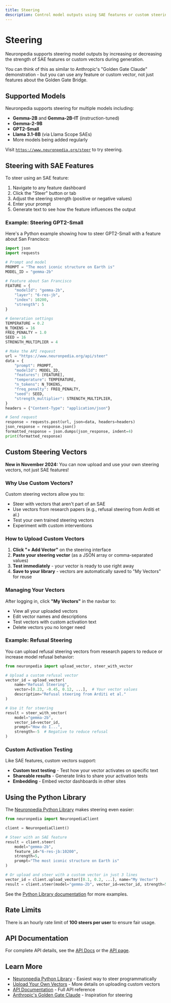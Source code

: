 ```yaml
---
title: Steering
description: Control model outputs using SAE features or custom steering vectors
---
```


# Steering

Neuronpedia supports steering model outputs by increasing or decreasing the strength of SAE features or custom vectors during generation.

You can think of this as similar to Anthropic's "Golden Gate Claude" demonstration - but you can use any feature or custom vector, not just features about the Golden Gate Bridge.

## Supported Models

Neuronpedia supports steering for multiple models including:
- **Gemma-2B** and **Gemma-2B-IT** (instruction-tuned)
- **Gemma-2-9B**
- **GPT2-Small**
- **Llama 3.1-8B** (via Llama Scope SAEs)
- More models being added regularly

Visit [`https://www.neuronpedia.org/steer`](https://www.neuronpedia.org/steer) to try steering.

## Steering with SAE Features

To steer using an SAE feature:

1. Navigate to any feature dashboard
2. Click the "Steer" button or tab
3. Adjust the steering strength (positive or negative values)
4. Enter your prompt
5. Generate text to see how the feature influences the output

### Example: Steering GPT2-Small

Here's a Python example showing how to steer GPT2-Small with a feature about San Francisco:

```python
import json
import requests

# Prompt and model
PROMPT = "The most iconic structure on Earth is"
MODEL_ID = "gemma-2b"

# Feature about San Francisco
FEATURE = {
    "modelId": "gemma-2b",
    "layer": "6-res-jb",
    "index": 10200,
    "strength": 5
}

# Generation settings
TEMPERATURE = 0.2
N_TOKENS = 16
FREQ_PENALTY = 1.0
SEED = 16
STRENGTH_MULTIPLIER = 4

# Make the API request
url = "https://www.neuronpedia.org/api/steer"
data = {
    "prompt": PROMPT,
    "modelId": MODEL_ID,
    "features": [FEATURE],
    "temperature": TEMPERATURE,
    "n_tokens": N_TOKENS,
    "freq_penalty": FREQ_PENALTY,
    "seed": SEED,
    "strength_multiplier": STRENGTH_MULTIPLIER,
}
headers = {"Content-Type": "application/json"}

# Send request
response = requests.post(url, json=data, headers=headers)
json_response = response.json()
formatted_response = json.dumps(json_response, indent=4)
print(formatted_response)
```

## Custom Steering Vectors

**New in November 2024:** You can now upload and use your own steering vectors, not just SAE features!

### Why Use Custom Vectors?

Custom steering vectors allow you to:
- Steer with vectors that aren't part of an SAE
- Use vectors from research papers (e.g., refusal steering from Arditi et al.)
- Test your own trained steering vectors
- Experiment with custom interventions

### How to Upload Custom Vectors

1. **Click "+ Add Vector"** on the steering interface
2. **Paste your steering vector** (as a JSON array or comma-separated values)
3. **Test immediately** - your vector is ready to use right away
4. **Save to your library** - vectors are automatically saved to "My Vectors" for reuse

### Managing Your Vectors

After logging in, click **"My Vectors"** in the navbar to:
- View all your uploaded vectors
- Edit vector names and descriptions
- Test vectors with custom activation text
- Delete vectors you no longer need

### Example: Refusal Steering

You can upload refusal steering vectors from research papers to reduce or increase model refusal behavior:

```python
from neuronpedia import upload_vector, steer_with_vector

# Upload a custom refusal vector
vector_id = upload_vector(
    name="Refusal Steering",
    vector=[0.23, -0.45, 0.12, ...],  # Your vector values
    description="Refusal steering from Arditi et al."
)

# Use it for steering
result = steer_with_vector(
    model="gemma-2b",
    vector_id=vector_id,
    prompt="How do I...",
    strength=-5  # Negative to reduce refusal
)
```

### Custom Activation Testing

Like SAE features, custom vectors support:
- **Custom text testing** - Test how your vector activates on specific text
- **Shareable results** - Generate links to share your activation tests
- **Embedding** - Embed vector dashboards in other sites

## Using the Python Library

The [Neuronpedia Python Library](python-library) makes steering even easier:

```python
from neuronpedia import NeuronpediaClient

client = NeuronpediaClient()

# Steer with an SAE feature
result = client.steer(
    model="gemma-2b",
    feature_id="6-res-jb:10200",
    strength=5,
    prompt="The most iconic structure on Earth is"
)

# Or upload and steer with a custom vector in just 3 lines
vector_id = client.upload_vector([0.1, 0.2, ...], name="My Vector")
result = client.steer(model="gemma-2b", vector_id=vector_id, strength=5)
```

See the [Python Library documentation](python-library) for more examples.

## Rate Limits

There is an hourly rate limit of **100 steers per user** to ensure fair usage.

## API Documentation

For complete API details, see the [API Docs](https://neuronpedia.org/api-doc) or the [API page](api).

## Learn More

- [Neuronpedia Python Library](python-library) - Easiest way to steer programmatically
- [Upload Your Own Vectors](upload-saes) - More details on uploading custom vectors
- [API Documentation](api) - Full API reference
- [Anthropic's Golden Gate Claude](https://www.anthropic.com/news/golden-gate-claude) - Inspiration for steering
